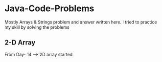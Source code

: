 # Java-Code-Problems
Mostly Arrays &amp; Strings problem and answer written here. I tried to practice my skill by solving the problems

## 2-D Array
From Day- 14 --> 2D array started
